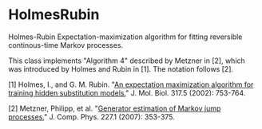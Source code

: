 # HolmesRubin

 Holmes-Rubin Expectation-maximization algorithm for fitting reversible continous-time Markov processes.
 
This class implements "Algorithm 4" described by Metzner in [2], which was
introduced by Holmes and Rubin in [1]. The notation follows [2].

[1] Holmes, I., and G. M. Rubin. "[An expectation maximization algorithm
    for training hidden substitution models.](http://www.biocristalografia.df.ibilce.unesp.br/publications/pdf/bf2003_68.pdf)" J. Mol. Biol. 317.5 (2002): 753-764. 
   
[2] Metzner, Philipp, et al. "[Generator estimation of Markov jump
   processes.](http://www.math.kit.edu/ianm3/~jahnke/media/medijasc2007.pdf)" J. Comp. Phys. 227.1 (2007): 353-375.
